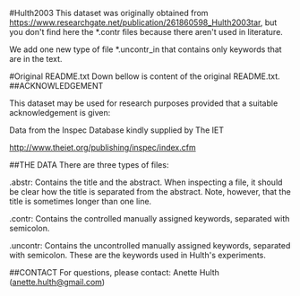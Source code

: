#Hulth2003
This dataset was originally obtained from https://www.researchgate.net/publication/261860598_Hulth2003tar, but you 
don't find here the *.contr files because there aren't used in literature.

We add one new type of file *.uncontr_in that contains only keywords that are in the text.


#Original README.txt
Down bellow is content of the original README.txt.
##ACKNOWLEDGEMENT

This dataset may be used for research purposes provided that a
suitable acknowledgement is given:

Data from the Inspec Database kindly supplied by The IET

http://www.theiet.org/publishing/inspec/index.cfm


##THE DATA
There are three types of files:

.abstr: Contains the title and the abstract. When inspecting a file,
it should be clear how the title is separated from the abstract. Note,
however, that the title is sometimes longer than one line.

.contr: Contains the controlled manually assigned keywords, separated
with semicolon.

.uncontr: Contains the uncontrolled manually assigned keywords,
separated with semicolon. These are the keywords used in Hulth's
experiments.

##CONTACT
For questions, please contact: Anette Hulth (anette.hulth@gmail.com)

